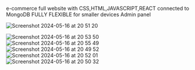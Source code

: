 e-commerce full website with CSS,HTML,JAVASCRIPT,REACT connected to MongoDB
FULLY FLEXIBLE for smaller devices
Admin panel


![Screenshot 2024-05-16 at 20 51 20](https://github.com/Neosandre/e-commerce/assets/98852419/33cc1c9d-7d17-4bdb-8d7a-9d132c40341b)

![Screenshot 2024-05-16 at 20 53 50](https://github.com/Neosandre/e-commerce/assets/98852419/d03842a8-0677-42ef-8e21-4aca2fb4da46)
![Screenshot 2024-05-16 at 20 55 49](https://github.com/Neosandre/e-commerce/assets/98852419/6711b03f-52e9-4adc-9d78-ecf45b92dcb8)
![Screenshot 2024-05-16 at 20 49 52](https://github.com/Neosandre/e-commerce/assets/98852419/385ea860-2ca8-4adf-aa3d-f5f1f01bb458)
![Screenshot 2024-05-16 at 20 52 01](https://github.com/Neosandre/e-commerce/assets/98852419/430d41ab-c385-4345-a3b1-c9348d33b233)
![Screenshot 2024-05-16 at 20 50 32](https://github.com/Neosandre/e-commerce/assets/98852419/aa1ec9eb-dd41-4d98-a281-5ab2577ce7f3)

